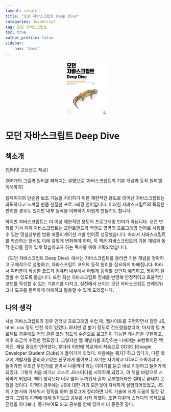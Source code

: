 ```yaml
---
layout: single
title: "모던 자바스크립트 Deep Dive"
categories: JavaScript
tag: 모던 자바스크립트
toc: true
author_profile: false
sidebar: 
    nav: "docs"
---
```

<p align="center"><img src="https://github.com/jindream6128/jindream6128.github.io/blob/main/_images/javascript.jpg?raw=true"></p>

# 모던 자바스크립트 Deep Dive

## 책소개

(인터넷 교보문고 제공)

269개의 그림과 원리를 파헤치는 설명으로 ‘자바스크립트의 기본 개념과 동작 원리’를 이해하자!

웹페이지의 단순한 보조 기능을 처리하기 위한 제한적인 용도로 태어난 자바스크립트는 과도하다고 느껴질 만큼 친절한 프로그래밍 언어입니다. 이러한 자바스크립트의 특징은 편리한 경우도 있지만 내부 동작을 이해하기 어렵게 만들기도 합니다.

하지만 자바스크립트는 더 이상 제한적인 용도의 프로그래밍 언어가 아닙니다. 오랜 변화를 거쳐 이제 자바스크립트는 프런트엔드와 백엔드 영역의 프로그래밍 언어로 사용할 수 있는 명실상부한 범용 애플리케이션 개발 언어로 성장했습니다. 따라서 자바스크립트를 학습하는 방식도 이에 걸맞게 변화해야 하며, 이 책은 자바스크립트의 기본 개념과 동작 원리를 깊이 있게 학습하고자 하는 독자를 위해 기획되었습니다.

《모던 자바스크립트 Deep Dive》에서는 자바스크립트를 둘러싼 기본 개념을 정확하고 구체적으로 설명하고, 자바스크립트 코드의 동작 원리를 집요하게 파헤칩니다. 따라서 여러분이 작성한 코드가 컴퓨터 내부에서 어떻게 동작할 것인지 예측하고, 명확히 설명할 수 있도록 돕습니다. 또한 최신 자바스크립트 명세를 반영해 안정적이고 효율적인 코드를 작성할 수 있는 기본기를 다지고, 실전에서 쓰이는 모던 자바스크립트 프레임워크나 도구를 완벽하게 이해하고 활용할 수 있게 도와줍니다.

## 나의 생각

사실 자바스크립트의 경우 인터넷 프로그래밍 수업 때, 웹사이트를 구현하면서 잠깐 JS, html, css 정도 만진 적이 있었다. 하지만 겉 핥기 정도로 건드렸을뿐더러, 마지막 텀 프로젝트 경우에도 거의 클론 코딩 정도의 수준으로 로그인이 가능한 게시판을 구현하고, 이후 조금씩 수정한 정도였다. 그렇지만 웹 개발자를 희망하는 나에게는 프런트이던 백 이던, 제일 중요한 언어였다, 뿐더러 이번에 학교에서 처음으로 GDSC (Google Developer Student Clubs)에 들어가게 되었다. 처음에는 뭐지? 하고 있다가, 다른 학교에 개발자를 준비하고있는 친구에게 물어보니 자기는 자기학교 GDSC 소속이라고, 들어가면 무조건 무언가를 얻어서 나올꺼다 라는 이야기를 듣고 바로 지원하고 들어가게 되었다. 그렇게 처음 비기너 코스로 JS스터디를 시작하게 되었고, 이 책을 바탕으로 시작하게 되었다. 책이 생각보다 너무 많이 두꺼워서 혼자 공부했더라면 절대로 끝내지 못했을 것이다. 이책의 경우에는 JS에 대한 거의 모든것이 자세하게 설명되어있었고, JS의 기본서에 가까워서 정독을 하며 블로그에 정리하면 나의 기술에 크게 도움이 될것 같았다. 그렇게 이책에 대해 알아보고 공부를 시작 하였다. 또한 다같이 스터디의 목적으로 진행을 하다보니, 동기부여도 되고 공부를 함에 있어서 더 좋은것 같다.
